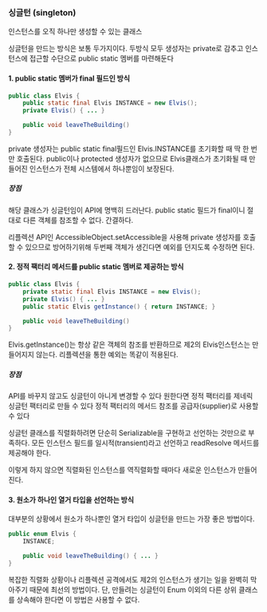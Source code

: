 ### 싱글턴 (singleton)
인스턴스를 오직 하나만 생성할 수 있는 클래스

싱글턴을 만드는 방식은 보통 두가지이다.
두방식 모두 생성자는 private로 감추고 인스턴스에 접근할 수단으로 public static 멤버를 마련해둔다

#### 1. public static 멤버가 final 필드인 방식

```java
public class Elvis {
	public static final Elvis INSTANCE = new Elvis();
	private Elvis() { ... }

	public void leaveTheBuilding()
}
```
private 생성자는 public static final필드인 Elvis.INSTANCE를 초기화할 때 딱 한 번만 호출된다.
public이나 protected 생성자가 없으므로 Elvis클래스가 초기화될 때 만들어진 인스턴스가 전체 시스템에서 하나뿐임이 보장된다.

##### 장점
해당 클래스가 싱글턴임이 API에 명백히 드러난다.
public static 필드가 final이니 절대로 다른 객체를 참조할 수 없다.
간결하다.

리플렉션 API인 AccessibleObject.setAccessible을 사용해 private 생성자를 호출할 수 있으므로 방어하기위해 두번째 객체가 생긴다면 예외를 던지도록 수정하면 된다.

#### 2. 정적 팩터리 메서드를 public static 멤버로 제공하는 방식
```java
public class Elvis {
	private static final Elvis INSTANCE = new Elvis();
	private Elvis() { ... }
	public static Elvis getInstance() { return INSTANCE; }

	public void leaveTheBuilding()
}
```
Elvis.getInstance()는 항상 같은 객체의 참조를 반환하므로 제2의 Elvis인스턴스는 만들어지지 않는다.
리플렉션을 통한 예외는 똑같이 적용된다.

##### 장점
API를 바꾸지 않고도 싱글턴이 아니게 변경할 수 있다
원한다면 정적 팩터리를 제네릭 싱글턴 팩터리로 만들 수 있다
정적 팩터리의 메서드 참조를 공급자(supplier)로 사용할 수 있다

싱글턴 클래스를 직렬화하려면 단순히 Serializable을 구현하고 선언하는 것만으로 부족하다.
모든 인스턴스 필드를 일시적(transient)라고 선언하고 readResolve 메서드를 제공해야 한다.

이렇게 하지 않으면 직렬화된 인스턴스를 역직렬화할 때마다 새로운 인스턴스가 만들어진다.

#### 3. 원소가 하나인 열거 타입을 선언하는 방식
대부분의 상황에서 원소가 하나뿐인 열거 타입이 싱글턴을 만드는 가장 좋은 방법이다.

```java
public enum Elvis {
	INSTANCE; 

	public void leaveTheBuilding() { ... }
}

```

복잡한 직렬화 상황이나 리플렉션 공격에서도 제2의 인스턴스가 생기는 일을 완벽히 막아주기 때문에 최선의 방법이다.
단, 만들려는 싱글턴이 Enum 이외의 다른 상위 클래스를 상속해야 한다면 이 방법은 사용할 수 없다.

